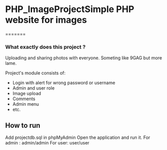 # PHP_ImageProjectSimple PHP website for images
=======
 

### What exactly does this project ? ###
 
Uploading and sharing photos with everyone. Someting like 9GAG but more lame.
 
Project's module consists of:
 
* Login with alert for wrong password or username
* Admin and user role
* Image upload
* Comments
* Admin menu
* etc.
 

How to run
------------
Add projectdb.sql in phpMyAdmin
Open the application and run it.
For admin : admin/admin
For user: user/user
